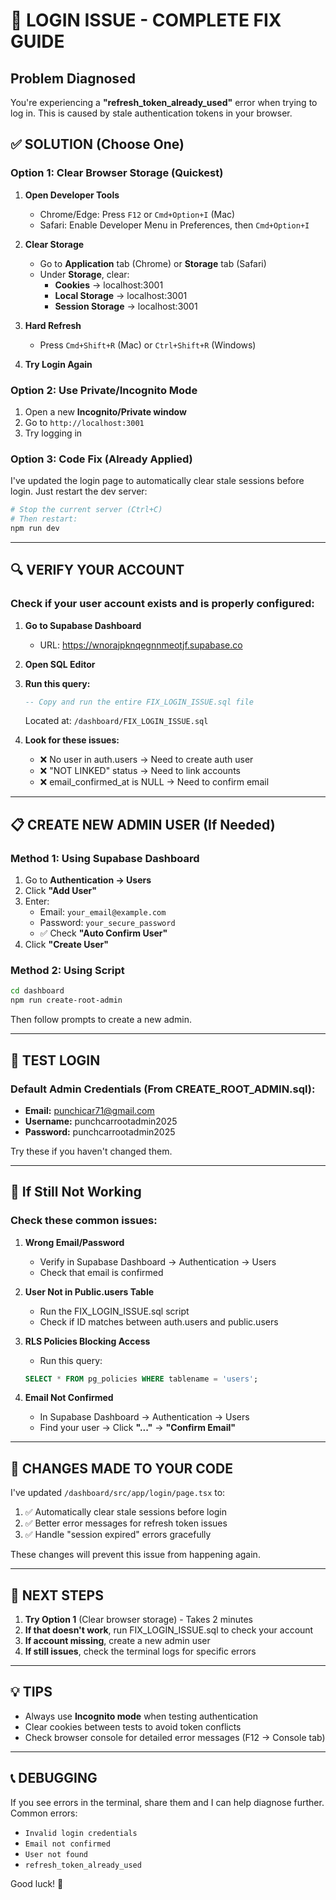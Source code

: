# 🔧 LOGIN ISSUE - COMPLETE FIX GUIDE

## Problem Diagnosed
You're experiencing a **"refresh_token_already_used"** error when trying to log in. This is caused by stale authentication tokens in your browser.

## ✅ SOLUTION (Choose One)

### **Option 1: Clear Browser Storage (Quickest)**

1. **Open Developer Tools**
   - Chrome/Edge: Press `F12` or `Cmd+Option+I` (Mac)
   - Safari: Enable Developer Menu in Preferences, then `Cmd+Option+I`

2. **Clear Storage**
   - Go to **Application** tab (Chrome) or **Storage** tab (Safari)
   - Under **Storage**, clear:
     - **Cookies** → localhost:3001
     - **Local Storage** → localhost:3001
     - **Session Storage** → localhost:3001

3. **Hard Refresh**
   - Press `Cmd+Shift+R` (Mac) or `Ctrl+Shift+R` (Windows)

4. **Try Login Again**

### **Option 2: Use Private/Incognito Mode**

1. Open a new **Incognito/Private window**
2. Go to `http://localhost:3001`
3. Try logging in

### **Option 3: Code Fix (Already Applied)**

I've updated the login page to automatically clear stale sessions before login. Just restart the dev server:

```bash
# Stop the current server (Ctrl+C)
# Then restart:
npm run dev
```

---

## 🔍 VERIFY YOUR ACCOUNT

### Check if your user account exists and is properly configured:

1. **Go to Supabase Dashboard**
   - URL: https://wnorajpknqegnnmeotjf.supabase.co

2. **Open SQL Editor**

3. **Run this query:**
   ```sql
   -- Copy and run the entire FIX_LOGIN_ISSUE.sql file
   ```
   Located at: `/dashboard/FIX_LOGIN_ISSUE.sql`

4. **Look for these issues:**
   - ❌ No user in auth.users → Need to create auth user
   - ❌ "NOT LINKED" status → Need to link accounts
   - ❌ email_confirmed_at is NULL → Need to confirm email

---

## 📋 CREATE NEW ADMIN USER (If Needed)

### **Method 1: Using Supabase Dashboard**

1. Go to **Authentication → Users**
2. Click **"Add User"**
3. Enter:
   - Email: `your_email@example.com`
   - Password: `your_secure_password`
   - ✅ Check **"Auto Confirm User"**
4. Click **"Create User"**

### **Method 2: Using Script**

```bash
cd dashboard
npm run create-root-admin
```

Then follow prompts to create a new admin.

---

## 🧪 TEST LOGIN

### Default Admin Credentials (From CREATE_ROOT_ADMIN.sql):
- **Email:** punchicar71@gmail.com
- **Username:** punchcarrootadmin2025
- **Password:** punchcarrootadmin2025

Try these if you haven't changed them.

---

## 🚨 If Still Not Working

### Check these common issues:

1. **Wrong Email/Password**
   - Verify in Supabase Dashboard → Authentication → Users
   - Check that email is confirmed

2. **User Not in Public.users Table**
   - Run the FIX_LOGIN_ISSUE.sql script
   - Check if ID matches between auth.users and public.users

3. **RLS Policies Blocking Access**
   - Run this query:
   ```sql
   SELECT * FROM pg_policies WHERE tablename = 'users';
   ```

4. **Email Not Confirmed**
   - In Supabase Dashboard → Authentication → Users
   - Find your user → Click **"..."** → **"Confirm Email"**

---

## 📝 CHANGES MADE TO YOUR CODE

I've updated `/dashboard/src/app/login/page.tsx` to:

1. ✅ Automatically clear stale sessions before login
2. ✅ Better error messages for refresh token issues
3. ✅ Handle "session expired" errors gracefully

These changes will prevent this issue from happening again.

---

## 🔄 NEXT STEPS

1. **Try Option 1** (Clear browser storage) - Takes 2 minutes
2. **If that doesn't work**, run FIX_LOGIN_ISSUE.sql to check your account
3. **If account missing**, create a new admin user
4. **If still issues**, check the terminal logs for specific errors

---

## 💡 TIPS

- Always use **Incognito mode** when testing authentication
- Clear cookies between tests to avoid token conflicts
- Check browser console for detailed error messages (F12 → Console tab)

---

## 📞 DEBUGGING

If you see errors in the terminal, share them and I can help diagnose further. Common errors:
- `Invalid login credentials`
- `Email not confirmed`
- `User not found`
- `refresh_token_already_used`

Good luck! 🚀
